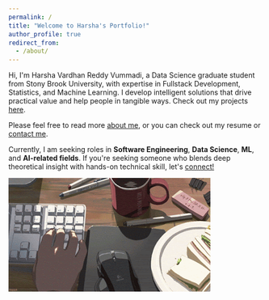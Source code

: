 ```yaml
---
permalink: /
title: "Welcome to Harsha's Portfolio!"
author_profile: true
redirect_from: 
  - /about/
---
```


Hi, I'm Harsha Vardhan Reddy Vummadi, a Data Science graduate student from Stony Brook University, with expertise in Fullstack Development, Statistics, and Machine Learning. I develop intelligent solutions that drive practical value and help people in tangible ways.
 Check out my projects 
[here](https://vummadiharsha39.github.io/portfolio/).

Please feel free to read more [about me](https://vummadiharsha39.github.io/my-story/), or you can check out my resume or [contact me](https://vummadiharsha39.github.io/gallery/).



Currently, I am seeking roles in **Software Engineering**, **Data Science**, **ML**, and **AI-related fields**. If you're seeking someone who blends deep theoretical insight with hands-on technical skill, let's 
[connect!](https://www.linkedin.com/in/harsha-vardhan-reddy-vummadi-63b464143/)






![Full Mesh](/images/smallPoolFire2D.gif)